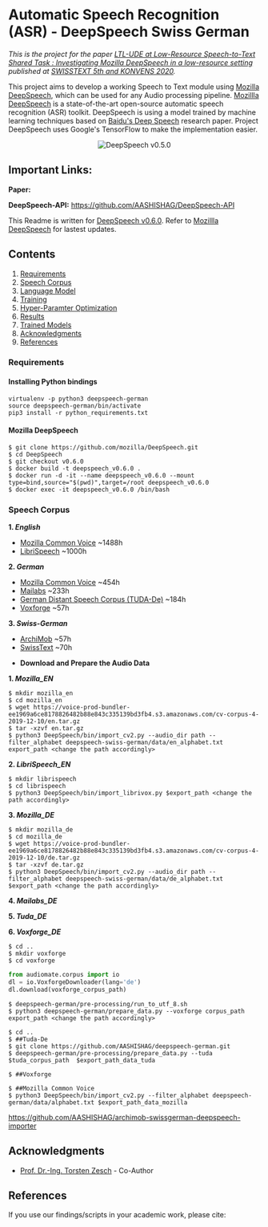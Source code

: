 # Automatic Speech Recognition (ASR) - DeepSpeech Swiss German

_This is the project for the paper [LTL-UDE at Low-Resource Speech-to-Text Shared Task : Investigating Mozilla DeepSpeech in a low-resource setting]() published at [SWISSTEXT 5th and KONVENS 2020](https://swisstext-and-konvens-2020.org/)._

This project aims to develop a working Speech to Text module using [Mozilla DeepSpeech](https://github.com/mozilla/DeepSpeech), which can be used for any Audio processing pipeline. [Mozillla DeepSpeech](https://github.com/mozilla/DeepSpeech) is a state-of-the-art open-source automatic speech recognition (ASR) toolkit. DeepSpeech is using a model trained by machine learning techniques based on [Baidu's Deep Speech](https://gigaom2.files.wordpress.com/2014/12/deep_speech3_12_17.pdf) research paper. Project DeepSpeech uses Google's TensorFlow to make the implementation easier.

<p align="center">
	<img src="media/deep-speech-v3.png" align="center" title="DeepSpeech v0.5.0" />
</p>


## Important Links:

**Paper:** 

**DeepSpeech-API:** https://github.com/AASHISHAG/DeepSpeech-API

This Readme is written for [DeepSpeech v0.6.0](https://github.com/mozilla/DeepSpeech/releases/tag/v0.6.0). Refer to [Mozillla DeepSpeech](https://github.com/mozilla/DeepSpeech) for lastest updates.

## Contents

1. [Requirements](#requirements)
2. [Speech Corpus](#speech-corpus)
3. [Language Model](#language-model)
4. [Training](#training)
5. [Hyper-Paramter Optimization](#hyper-paramter-optimization)
6. [Results](#results)
7. [Trained Models](#trained-models)
8. [Acknowledgments](#acknowledgments)
9. [References](#references)

### Requirements

#### Installing Python bindings

```
virtualenv -p python3 deepspeech-german
source deepspeech-german/bin/activate
pip3 install -r python_requirements.txt
```

#### Mozilla DeepSpeech

```
$ git clone https://github.com/mozilla/DeepSpeech.git
$ cd DeepSpeech
$ git checkout v0.6.0
$ docker build -t deepspeech_v0.6.0 .
$ docker run -d -it --name deepspeech_v0.6.0 --mount  type=bind,source="$(pwd)",target=/root deepspeech_v0.6.0
$ docker exec -it deepspeech_v0.6.0 /bin/bash
```

### Speech Corpus

**1. _English_**
* [Mozilla Common Voice](https://voice.mozilla.org/) ~1488h
* [LibriSpeech](http://www.openslr.org/12) ~1000h 

**2. _German_**
* [Mozilla Common Voice](https://voice.mozilla.org/) ~454h
* [Mailabs](https://www.caito.de/2019/01/the-m-ailabs-speech-dataset/) ~233h
* [German Distant Speech Corpus (TUDA-De)](https://www.inf.uni-hamburg.de/en/inst/ab/lt/resources/data/acoustic-models.html) ~184h
* [Voxforge](http://www.voxforge.org/home/forums/other-languages/german/open-speech-data-corpus-for-german) ~57h

**3. _Swiss-German_**
* [ArchiMob](https://www.spur.uzh.ch/en/departments/research/textgroup/ArchiMob.html) ~57h
* [SwissText](https://swisstext-and-konvens-2020.org/low-resource-speech-to-text/) ~70h


- **Download and Prepare the Audio Data**

**1. _Mozilla_EN_**
```
$ mkdir mozilla_en
$ cd mozilla_en
$ wget https://voice-prod-bundler-ee1969a6ce8178826482b88e843c335139bd3fb4.s3.amazonaws.com/cv-corpus-4-2019-12-10/en.tar.gz
$ tar -xzvf en.tar.gz
$ python3 DeepSpeech/bin/import_cv2.py --audio_dir path --filter_alphabet deepspeech-swiss-german/data/en_alphabet.txt export_path <change the path accordingly>
```

**2. _LibriSpeech_EN_**
```
$ mkdir librispeech
$ cd librispeech
$ python3 DeepSpeech/bin/import_librivox.py $export_path <change the path accordingly>
```

**3. _Mozilla_DE_**
```
$ mkdir mozilla_de
$ cd mozilla_de
$ wget https://voice-prod-bundler-ee1969a6ce8178826482b88e843c335139bd3fb4.s3.amazonaws.com/cv-corpus-4-2019-12-10/de.tar.gz
$ tar -xzvf de.tar.gz
$ python3 DeepSpeech/bin/import_cv2.py --audio_dir path --filter_alphabet deepspeech-swiss-german/data/de_alphabet.txt $export_path <change the path accordingly>
```

**4. _Mailabs_DE_**

**5. _Tuda_DE_**

**6. _Voxforge_DE_**
```
$ cd ..
$ mkdir voxforge
$ cd voxforge
```
```python
from audiomate.corpus import io
dl = io.VoxforgeDownloader(lang='de')
dl.download(voxforge_corpus_path)
```
```
$ deepspeech-german/pre-processing/run_to_utf_8.sh
$ python3 deepspeech-german/prepare_data.py --voxforge corpus_path export_path <change the path accordingly>
```



```
$ cd ..
$ ##Tuda-De
$ git clone https://github.com/AASHISHAG/deepspeech-german.git
$ deepspeech-german/pre-processing/prepare_data.py --tuda $tuda_corpus_path  $export_path_data_tuda

$ ##Voxforge

$ ##Mozilla Common Voice
$ python3 DeepSpeech/bin/import_cv2.py --filter_alphabet deepspeech-german/data/alphabet.txt $export_path_data_mozilla
```






https://github.com/AASHISHAG/archimob-swissgerman-deepspeech-importer

## Acknowledgments
* [Prof. Dr.-Ing. Torsten Zesch](https://www.ltl.uni-due.de/team/torsten-zesch) - Co-Author
 
## References
If you use our findings/scripts in your academic work, please cite:
```

```
